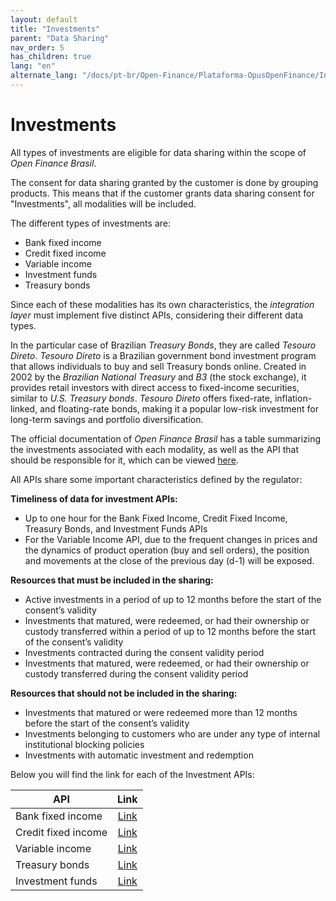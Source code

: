 ```yaml
---
layout: default
title: "Investments"
parent: "Data Sharing"
nav_order: 5
has_children: true
lang: "en"
alternate_lang: "/docs/pt-br/Open-Finance/Plataforma-OpusOpenFinance/Integração/OOF-Investimento/"
---
```


# Investments

All types of investments are eligible for data sharing within the scope of *Open Finance Brasil*.

The consent for data sharing granted by the customer is done by grouping products. This means that if the customer grants data sharing consent for "Investments", all modalities will be included.

The different types of investments are:

- Bank fixed income
- Credit fixed income
- Variable income
- Investment funds
- Treasury bonds

Since each of these modalities has its own characteristics, the *integration layer* must implement five distinct APIs, considering their different data types.

In the particular case of Brazilian *Treasury Bonds*, they are called *Tesouro Direto*.  *Tesouro Direto* is a Brazilian government bond investment program that allows individuals to buy and sell Treasury bonds online. Created in 2002 by the *Brazilian National Treasury* and *B3* (the stock exchange), it provides retail investors with direct access to fixed-income securities, similar to *U.S. Treasury bonds*. *Tesouro Direto* offers fixed-rate, inflation-linked, and floating-rate bonds, making it a popular low-risk investment for long-term savings and portfolio diversification.

The official documentation of *Open Finance Brasil* has a table summarizing the investments associated with each modality, as well as the API that should be responsible for it, which can be viewed [here][Tabela-Investimento-OFB].

All APIs share some important characteristics defined by the regulator:

**Timeliness of data for investment APIs:**

- Up to one hour for the Bank Fixed Income, Credit Fixed Income, Treasury Bonds, and Investment Funds APIs
- For the Variable Income API, due to the frequent changes in prices and the dynamics of product operation (buy and sell orders), the position and movements at the close of the previous day (d-1) will be exposed.

**Resources that must be included in the sharing:**

- Active investments in a period of up to 12 months before the start of the consent’s validity
- Investments that matured, were redeemed, or had their ownership or custody transferred within a period of up to 12 months before the start of the consent’s validity
- Investments contracted during the consent validity period
- Investments that matured, were redeemed, or had their ownership or custody transferred during the consent validity period

**Resources that should not be included in the sharing:**

- Investments that matured or were redeemed more than 12 months before the start of the consent’s validity
- Investments belonging to customers who are under any type of internal institutional blocking policies
- Investments with automatic investment and redemption

Below you will find the link for each of the Investment APIs:

|API                        |Link                     |
|---------------------------|:-----------------------:|
|Bank fixed income          |[Link](./dados-investimentos/dados-renda-fixa-bancaria.html)|
|Credit fixed income        |[Link](./dados-investimentos/dados-renda-fixa-credito.html)|
|Variable income            |[Link](./dados-investimentos/dados-renda-variavel.html)|
|Treasury bonds             |[Link](./dados-investimentos/dados-tesouro.html)|
|Investment funds           |[Link](./dados-investimentos/dados-fundos.html)|

[Tabela-Investimento-OFB]: https://openfinancebrasil.atlassian.net/wiki/spaces/OF/pages/102957060/Orienta+es+-+DC+Investimentos
